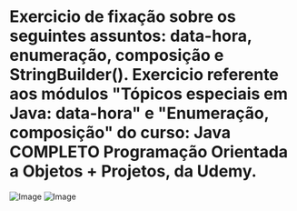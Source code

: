 # Exercicio de fixação sobre os seguintes assuntos: data-hora, enumeração, composição e StringBuilder(). Exercicio referente aos módulos "Tópicos especiais em Java: data-hora" e "Enumeração, composição"  do curso: Java COMPLETO Programação Orientada a Objetos + Projetos, da Udemy.

![Image](https://github.com/user-attachments/assets/56dd9928-3910-4268-a06f-4e34fdcea714)
![Image](https://github.com/user-attachments/assets/2b67b9e5-c97e-4a78-ae50-610c4332b8db)

